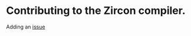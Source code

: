 # Contributing to the Zircon compiler.
Adding an [issue](https://github.com/Oblivious-Oblivious/Zircon/issues)
